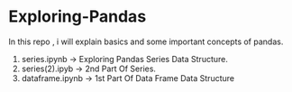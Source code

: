 # Exploring-Pandas
In this repo ,  i will explain basics and some important concepts of pandas.
1. series.ipynb -> Exploring Pandas Series Data Structure.
2. series(2).ipyb -> 2nd Part Of Series.
3. dataframe.ipynb -> 1st Part Of Data Frame Data Structure
